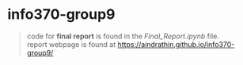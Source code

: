 # info370-group9

> code for **final report** is found in the _Final\_Report.ipynb_ file.  
> report webpage is found at <https://aindrathin.github.io/info370-group9/>
